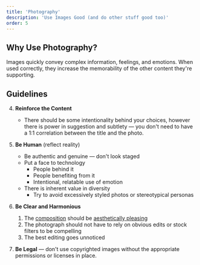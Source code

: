 ```yaml
---
title: 'Photography'
description: 'Use Images Good (and do other stuff good too)'
order: 5
---
```


## Why Use Photography?

Images quickly convey complex information, feelings, and emotions. When used correctly, they increase the memorability of the other content they're supporting.

## Guidelines

4. **Reinforce the Content**

    - There should be some intentionality behind your choices, however there is power in suggestion and subtlety &mdash; you don't need to have a 1:1 correlation between the title and the photo.

5. **Be Human** (reflect reality)
    - Be authentic and genuine &mdash; don't look staged
    - Put a face to technology
        - People behind it
        - People benefiting from it
        - Intentional, relatable use of emotion
    - There is inherent value in diversity
        - Try to avoid excessively styled photos or stereotypical personas
6. **Be Clear and Harmonious**
    1. The [composition](https://www.bhphotovideo.com/explora/photography/tips-and-solutions/11-thoughts-introduction-photographic-composition) should be [aesthetically pleasing](https://www.nationalgeographic.com/photography/photo-tips/composition-tips-simply-beautiful-photos/)
    1. The photograph should not have to rely on obvious edits or stock filters to be compelling
    1. The best editing goes unnoticed
7. **Be Legal** &mdash; don't use copyrighted images without the appropriate permissions or licenses in place.
